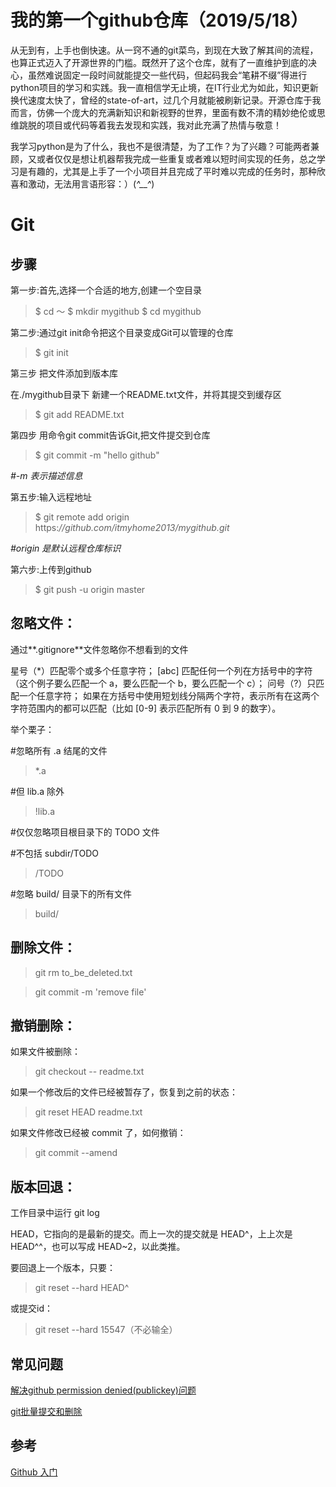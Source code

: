 # 我的第一个github仓库（2019/5/18）

从无到有，上手也倒快速。从一窍不通的git菜鸟，到现在大致了解其间的流程，也算正式迈入了开源世界的门槛。既然开了这个仓库，就有了一直维护到底的决心，虽然难说固定一段时间就能提交一些代码，但起码我会“笔耕不缀”得进行python项目的学习和实践。我一直相信学无止境，在IT行业尤为如此，知识更新换代速度太快了，曾经的state-of-art，过几个月就能被刷新记录。开源仓库于我而言，仿佛一个庞大的充满新知识和新视野的世界，里面有数不清的精妙绝伦或思维跳脱的项目或代码等着我去发现和实践，我对此充满了热情与敬意！

我学习python是为了什么，我也不是很清楚，为了工作？为了兴趣？可能两者兼顾，又或者仅仅是想让机器帮我完成一些重复或者难以短时间实现的任务，总之学习是有趣的，尤其是上手了一个小项目并且完成了平时难以完成的任务时，那种欣喜和激动，无法用言语形容：）(*^__^*) 

# Git

## 步骤

第一步:首先,选择一个合适的地方,创建一个空目录

> $ cd ～
> $ mkdir mygithub
> $ cd mygithub

第二步:通过git init命令把这个目录变成Git可以管理的仓库

> $ git init

第三步 把文件添加到版本库

在./mygithub目录下 新建一个README.txt文件，并将其提交到缓存区

> $ git add README.txt

第四步 用命令git commit告诉Git,把文件提交到仓库

> $ git commit -m "hello github" 

*#-m 表示描述信息*

第五步:输入远程地址

> $ git remote add origin https:*//github.com/itmyhome2013/mygithub.git*

*#origin 是默认远程仓库标识*

第六步:上传到github

> $ git push -u origin master



## 忽略文件：

通过**.gitignore**文件忽略你不想看到的文件

星号（*）匹配零个或多个任意字符；
[abc] 匹配任何一个列在方括号中的字符（这个例子要么匹配一个 a，要么匹配一个 b，要么匹配一个 c）；
问号（?）只匹配一个任意字符；
如果在方括号中使用短划线分隔两个字符，表示所有在这两个字符范围内的都可以匹配（比如 [0-9] 表示匹配所有 0 到 9 的数字）。

举个栗子：

#忽略所有 .a 结尾的文件

> *.a

#但 lib.a 除外

> !lib.a

#仅仅忽略项目根目录下的 TODO 文件

#不包括 subdir/TODO

> /TODO

#忽略 build/ 目录下的所有文件

> build/

## 删除文件：

> git rm to_be_deleted.txt

> git commit -m 'remove file'

## 撤销删除：

如果文件被删除：

> git checkout -- readme.txt

如果一个修改后的文件已经被暂存了，恢复到之前的状态：

> git reset HEAD readme.txt

如果文件修改已经被 commit 了，如何撤销：

> git commit --amend

## 版本回退：

工作目录中运行 git log

HEAD，它指向的是最新的提交。而上一次的提交就是 HEAD^，上上次是 HEAD^^，也可以写成 HEAD~2，以此类推。

要回退上一个版本，只要：

> git reset --hard HEAD^

或提交id：

> git reset --hard 15547（不必输全）

## 常见问题

[解决github permission denied(publickey)问题](<https://www.jianshu.com/p/f22d02c7d943>)

[git批量提交和删除](<https://blog.csdn.net/pan0755/article/details/78460149>)

## 参考

[Github 入门](<https://www.jianshu.com/p/38611735b15e>)